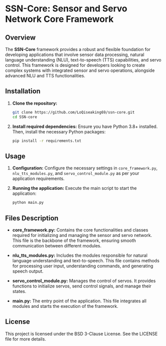 # **SSN-Core: Sensor and Servo Network Core Framework**

## **Overview**
The **SSN-Core** framework provides a robust and flexible foundation for developing applications that involve sensor data processing, natural language understanding (NLU), text-to-speech (TTS) capabilities, and servo control. This framework is designed for developers looking to create complex systems with integrated sensor and servo operations, alongside advanced NLU and TTS functionalities.

## **Installation**
1. **Clone the repository:**
   ```sh
   git clone https://github.com/LoQiseaking69/ssn-core.git
   cd SSN-core
   ```

2. **Install required dependencies:**
   Ensure you have Python 3.8+ installed. Then, install the necessary Python packages:
   ```sh
   pip install -r requirements.txt
   ```

## **Usage**
1. **Configuration:**
   Configure the necessary settings in `core_framework.py`, `nlu_tts_modules.py`, and `servo_control_module.py` as per your application requirements.

2. **Running the application:**
   Execute the main script to start the application:
   ```sh
   python main.py
   ```

## **Files Description**
- **core_framework.py:** Contains the core functionalities and classes required for initializing and managing the sensor and servo network. This file is the backbone of the framework, ensuring smooth communication between different modules.
  
- **nlu_tts_modules.py:** Includes the modules responsible for natural language understanding and text-to-speech. This file contains methods for processing user input, understanding commands, and generating speech output.
  
- **servo_control_module.py:** Manages the control of servos. It provides functions to initialize servos, send control signals, and manage their states.

- **main.py:** The entry point of the application. This file integrates all modules and starts the execution of the framework.

## **License**
This project is licensed under the BSD 3-Clause License. See the LICENSE file for more details.

